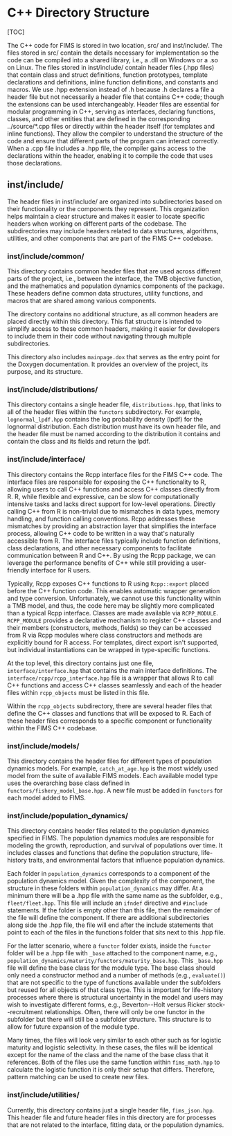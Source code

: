 # C++ Directory Structure

[TOC]

The C++ code for FIMS is stored in two location, src/ and inst/include/. The files stored in src/ contain the details necessary for implementation so the code can be compiled into a shared library, i.e., a .dll on Windows or a .so on Linux. The files stored in inst/include/ contain header files (.hpp files) that contain class and struct definitions, function prototypes, template declarations and definitions, inline function definitions, and constants and macros. We use .hpp extension instead of .h because .h declares a file a header file but not necessarily a header file that contains C++ code; though the extensions can be used interchangeably. Header files are essential for modular programming in C++, serving as interfaces, declaring functions, classes, and other entities that are defined in the corresponding ../source/*.cpp files or directly within the header itself (for templates and inline functions). They allow the compiler to understand the structure of the code and ensure that different parts of the program can interact correctly. When a .cpp file includes a .hpp file, the compiler gains access to the declarations within the header, enabling it to compile the code that uses those declarations.

## inst/include/

The header files in inst/include/ are organized into subdirectories based on their functionality or the components they represent. This organization helps maintain a clear structure and makes it easier to locate specific headers when working on different parts of the codebase. The subdirectories may include headers related to data structures, algorithms, utilities, and other components that are part of the FIMS C++ codebase.

### inst/include/common/

This directory contains common header files that are used across different parts of the project, i.e., between the interface, the TMB objective function, and the mathematics and population dynamics components of the package. These headers define common data structures, utility functions, and macros that are shared among various components.

The directory contains no additional structure, as all common headers are placed directly within this directory. This flat structure is intended to simplify access to these common headers, making it easier for developers to include them in their code without navigating through multiple subdirectories.

This directory also includes `mainpage.dox` that serves as the entry point for the Doxygen documentation. It provides an overview of the project, its purpose, and its structure.

### inst/include/distributions/

This directory contains a single header file, `distributions.hpp`, that links to all of the header files within the `functors` subdirectory. For example, `lognormal_lpdf.hpp` contains the log probability density (lpdf) for the lognormal distribution. Each distribution must have its own header file, and the header file must be named according to the distribution it contains and contain the class and its fields and return the lpdf.

### inst/include/interface/

This directory contains the Rcpp interface files for the FIMS C++ code. The interface files are responsible for exposing the C++ functionality to R, allowing users to call C++ functions and access C++ classes directly from R. R, while flexible and expressive, can be slow for computationally intensive tasks and lacks direct support for low-level operations. Directly calling C++ from R is non-trivial due to mismatches in data types, memory handling, and function calling conventions. Rcpp addresses these mismatches by providing an abstraction layer that simplifies the interface process, allowing C++ code to be written in a way that's naturally accessible from R. The interface files typically include function definitions, class declarations, and other necessary components to facilitate communication between R and C++. By using the Rcpp package, we can leverage the performance benefits of C++ while still providing a user-friendly interface for R users.

Typically, Rcpp exposes C++ functions to R using `Rcpp::export` placed before the C++ function code. This enables automatic wrapper generation and type conversion. Unfortunately, we cannot use this functionality within a TMB model, and thus, the code here may be slightly more complicated than a typical Rcpp interface. Classes are made available via `RCPP_MODULE`. `RCPP_MODULE` provides a declarative mechanism to register C++ classes and their members (constructors, methods, fields) so they can be accessed from R via Rcpp modules where class constructors and methods are explicitly bound for R access. For templates, direct export isn't supported, but individual instantiations can be wrapped in type-specific functions.

At the top level, this directory contains just one file, `interface/interface.hpp` that contains the main interface definitions. The `interface/rcpp/rcpp_interface.hpp` file is a wrapper that allows R to call C++ functions and access C++ classes seamlessly and each of the header files within `rcpp_objects` must be listed in this file.

Within the `rcpp_objects` subdirectory, there are several header files that define the C++ classes and functions that will be exposed to R. Each of these header files corresponds to a specific component or functionality within the FIMS C++ codebase.

### inst/include/models/

This directory contains the header files for different types of population dynamics models. For example, `catch_at_age.hpp` is the most widely used model from the suite of available FIMS models. Each available model type uses the overarching base class defined in `functors/fishery_model_base.hpp`. A new file must be added in `functors` for each model added to FIMS.

### inst/include/population_dynamics/

This directory contains header files related to the population dynamics specified in FIMS. The population dynamics modules are responsible for modeling the growth, reproduction, and survival of populations over time. It includes classes and functions that define the population structure, life-history traits, and environmental factors that influence population dynamics.

Each folder in `population_dynamics` corresponds to a component of the population dynamics model. Given the complexity of the component, the structure in these folders within `population_dynamics` may differ. At a minimum there will be a .hpp file with the same name as the subfolder, e.g., `fleet/fleet.hpp`. This file will include an `ifndef` directive and `#include` statements. If the folder is empty other than this file, then the remainder of the file will define the component. If there are additional subdirectories along side the .hpp file, the file will end after the include statements that point to each of the files in the functions folder that sits next to this .hpp file.

For the latter scenario, where a `functor` folder exists, inside the `functor` folder will be a .hpp file with `_base` attached to the component name, e.g., `population_dynamics/maturity/functors/maturity_base.hpp`. This `_base.hpp` file will define the base class for the module type. The base class should only need a constructor method and a number of methods (e.g., `evaluate()`) that are not specific to the type of functions available under the subfolders but reused for all objects of that class type. This is important for life-history processes where there is structural uncertainty in the model and users may wish to investigate different forms, e.g., Beverton--Holt versus Ricker stock--recruitment relationships. Often, there will only be one functor in the subfolder but there will still be a subfolder structure. This structure is to allow for future expansion of the module type.

Many times, the files will look very similar to each other such as for logistic maturity and logistic selectivity. In these cases, the files will be identical except for the name of the class and the name of the base class that it references. Both of the files use the same function within `fims_math.hpp` to calculate the logistic function it is only their setup that differs. Therefore, pattern matching can be used to create new files.

### inst/include/utilities/

Currently, this directory contains just a single header file, `fims_json.hpp`. This header file and future header files in this directory are for processes that are not related to the interface, fitting data, or the population dynamics.
